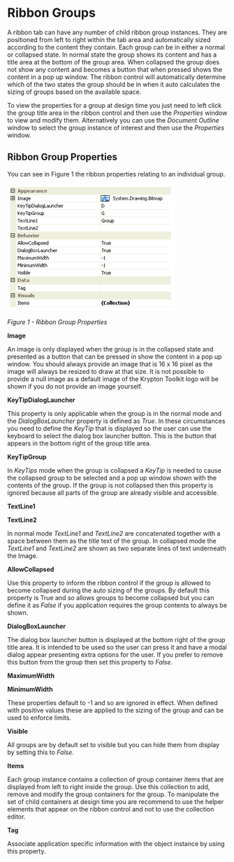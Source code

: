# Ribbon Groups

A ribbon tab can have any number of child ribbon group instances. They are positioned from left to right within the tab area and automatically sized according to the content they contain. Each group can be in either a normal or collapsed state. In normal state the group shows its content and has a title area at the bottom of the group area. When collapsed the group does not show any content and becomes a button that when pressed shows the content in a pop up window. The ribbon control will automatically determine which of the two states the group should be in when it auto calculates the sizing of groups based on the available space.

To view the properties for a group at design time you just need to left click the group title area in the ribbon control and then use the *Properties* window to view and modify them. Alternatively you can use the *Document Outline* window to select the group instance of interest and then use the *Properties* window.

## Ribbon Group Properties
You can see in Figure 1 the ribbon properties relating to an individual group.

![](Images/RibbonGroupProps.png)

*Figure 1 - Ribbon Group Properties*

**Image**

An image is only displayed when the group is in the collapsed state and presented as a button that can be pressed in show the content in a pop up window. You should always provide an image that is 16 x 16 pixel as the image will always be resized to draw at that size. It is not possible to provide a null image as a default image of the Krypton Toolkit logo will be shown if you do not provide an image yourself.

**KeyTipDialogLauncher**

This property is only applicable when the group is in the normal mode and the *DialogBoxLauncher* property is defined as *True*. In these circumstances you need to define the *KeyTip* that is displayed so the user can use the keyboard to select the dialog box launcher button. This is the button that appears in the bottom right of the group title area.

**KeyTipGroup**

In *KeyTips* mode when the group is collapsed a *KeyTip* is needed to cause the collapsed group to be selected and a pop up window shown with the contents of the group. If the group is not collapsed then this property is ignored because all parts of the group are already visible and accessible.

**TextLine1**

**TextLine2**

In normal mode *TextLine1* and *TextLine2* are concatenated together with a space between them as the title text of the group. In collapsed mode the *TextLine1* and *TextLine2* are shown as two separate lines of text underneath the Image.

**AllowCollapsed**

Use this property to inform the ribbon control if the group is allowed to become collapsed during the auto sizing of the groups. By default this property is True and so allows groups to become collapsed but you can define it as *False* if you application requires the group contents to always be shown.

**DialogBoxLauncher**

The dialog box launcher button is displayed at the bottom right of the group title area. It is intended to be used so the user can press it and have a modal dialog appear presenting extra options for the user. If you prefer to remove this button from the group then set this property to *False*.

**MaximumWidth**

**MinimumWidth**

These properties default to -1 and so are ignored in effect. When defined with positive values these are applied to the sizing of the group and can be used to enforce limits.

**Visible**

All groups are by default set to visible but you can hide them from display by setting this to *False*.

**Items**

Each group instance contains a collection of group container items that are displayed from left to right inside the group. Use this collection to add, remove and modify the group containers for the group. To manipulate the set of child containers at design time you are recommend to use the helper elements that appear on the ribbon control and not to use the collection editor. 

**Tag**

Associate application specific information with the object instance by using this property.
